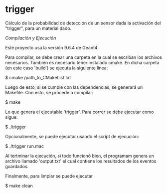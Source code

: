 trigger
=======

Cálculo de la probabilidad de detección de un sensor dada la activación del "trigger", para un material dado.

*Compilación y Ejecución*

Este proyecto usa la versión 9.6.4 de Geant4.

Para compilar, se debe crear una carpeta en la cual se escriban los archivos necesarios. También es necesario 
tener instalado cmake. En dicha carpeta (en este caso 'build') se ejecuta la siguiente línea:

$ cmake /path_to_CMakeList.txt

Luego de esto, si se cumple con las dependencias, se generará un Makefile. Con esto, se procede a compilar:

$ make

Lo que genera el ejecutable 'trigger'. Para correr se debe ejecutar como sigue:

$ ./trigger

Opcionalmente, se puede ejecutar usando el script de ejecución:

$ ./trigger run.mac

Al tertminar la ejecución, si todo funcionó bien, el programam genera un archivo llamado
'output.txt' el cual contiene los resultados de los eventos guardados.

Finalmente, para limpiar se puede ejecutar 

$ make clean

